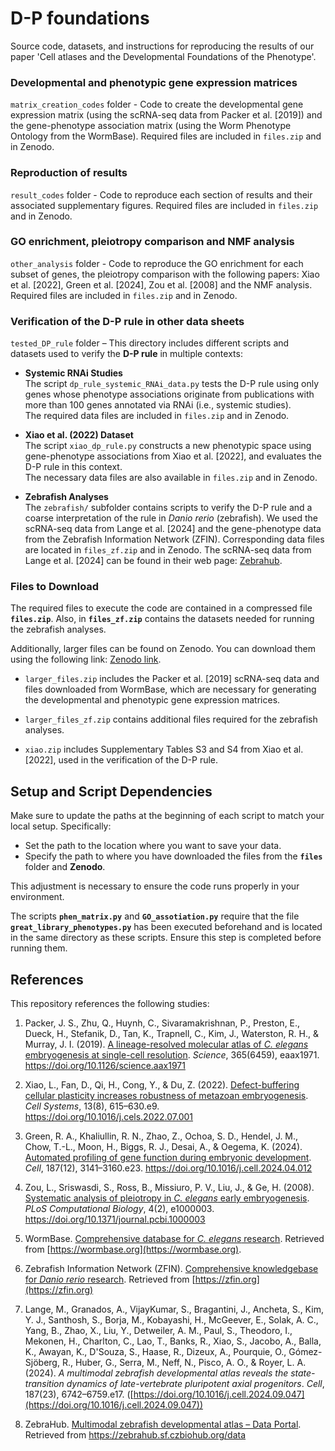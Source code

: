 # D-P foundations
Source code, datasets, and instructions for reproducing the results of our paper 'Cell atlases and the Developmental Foundations of the Phenotype'.

### Developmental and phenotypic gene expression matrices 
`matrix_creation_codes` folder - Code to create the developmental gene expression matrix (using the scRNA-seq data from Packer et al. [2019]) and the gene-phenotype association matrix (using the Worm Phenotype Ontology from the WormBase). 
Required files are included in `files.zip` and in Zenodo.

### Reproduction of results 
`result_codes` folder - Code to reproduce each section of results and their associated supplementary figures. 
Required files are included in `files.zip` and in Zenodo.

### GO enrichment, pleiotropy comparison and NMF analysis
`other_analysis` folder - Code to reproduce the GO enrichment for each subset of genes, the pleiotropy comparison with the following papers: Xiao et al. [2022], Green et al. [2024],
Zou et al. [2008] and the NMF analysis. 
Required files are included in `files.zip` and in Zenodo.

### Verification of the D-P rule in other data sheets

`tested_DP_rule` folder – This directory includes different scripts and datasets used to verify the **D-P rule** in multiple contexts:

- **Systemic RNAi Studies**  
  The script `dp_rule_systemic_RNAi_data.py` tests the D-P rule using only genes whose phenotype associations originate from publications with more than 100 genes annotated via RNAi (i.e., systemic studies).  
  The required data files are included in `files.zip` and in Zenodo.

- **Xiao et al. (2022) Dataset**  
  The script `xiao_dp_rule.py` constructs a new phenotypic space using gene-phenotype associations from Xiao et al. [2022], and evaluates the D-P rule in this context.  
  The necessary data files are also available in `files.zip` and in Zenodo.

- **Zebrafish Analyses**  
  The `zebrafish/` subfolder contains scripts to verify the D-P rule and a coarse interpretation of the rule in *Danio rerio* (zebrafish). We used the scRNA-seq data from Lange et al. [2024] and the gene-phenotype data from the Zebrafish Information Network (ZFIN).
  Corresponding data files are located in `files_zf.zip` and in Zenodo. The scRNA-seq data from Lange et al. [2024] can be found in their web page: [Zebrahub](https://zebrahub.sf.czbiohub.org/data).

### Files to Download

The required files to execute the code are contained in a compressed file **`files.zip`**. Also, in **`files_zf.zip`** contains the datasets needed for running the zebrafish analyses.

Additionally, larger files can be found on Zenodo. You can download them using the following link: [Zenodo link](<https://zenodo.org/records/14629057>).

- `larger_files.zip` includes the Packer et al. [2019] scRNA-seq data and files downloaded from WormBase, which are necessary for generating the developmental and phenotypic gene expression matrices.

- `larger_files_zf.zip` contains additional files required for the zebrafish analyses.

- `xiao.zip` includes Supplementary Tables S3 and S4 from Xiao et al. [2022], used in the verification of the D-P rule.


## Setup and Script Dependencies

Make sure to update the paths at the beginning of each script to match your local setup. Specifically:  
- Set the path to the location where you want to save your data.  
- Specify the path to where you have downloaded the files from the **`files`** folder and **Zenodo**.  

This adjustment is necessary to ensure the code runs properly in your environment.  

The scripts **`phen_matrix.py`** and **`GO_assotiation.py`** require that the file **`great_library_phenotypes.py`** has been executed beforehand and is located in the same directory as these scripts. Ensure this step is completed before running them.   


## References

This repository references the following studies:

1. Packer, J. S., Zhu, Q., Huynh, C., Sivaramakrishnan, P., Preston, E., Dueck, H., Stefanik, D., Tan, K., Trapnell, C., Kim, J., Waterston, R. H., & Murray, J. I. (2019). [A lineage-resolved molecular atlas of *C. elegans* embryogenesis at single-cell resolution](https://doi.org/10.1126/science.aax1971). *Science*, 365(6459), eaax1971. https://doi.org/10.1126/science.aax1971

2. Xiao, L., Fan, D., Qi, H., Cong, Y., & Du, Z. (2022). [Defect-buffering cellular plasticity increases robustness of metazoan embryogenesis](https://doi.org/10.1016/j.cels.2022.07.001). *Cell Systems*, 13(8), 615–630.e9. https://doi.org/10.1016/j.cels.2022.07.001

3. Green, R. A., Khaliullin, R. N., Zhao, Z., Ochoa, S. D., Hendel, J. M., Chow, T.-L., Moon, H., Biggs, R. J., Desai, A., & Oegema, K. (2024). [Automated profiling of gene function during embryonic development](https://doi.org/10.1016/j.cell.2024.04.012). *Cell*, 187(12), 3141–3160.e23. https://doi.org/10.1016/j.cell.2024.04.012

4. Zou, L., Sriswasdi, S., Ross, B., Missiuro, P. V., Liu, J., & Ge, H. (2008). [Systematic analysis of pleiotropy in *C. elegans* early embryogenesis](https://doi.org/10.1371/journal.pcbi.1000003). *PLoS Computational Biology*, 4(2), e1000003. https://doi.org/10.1371/journal.pcbi.1000003

5. WormBase. [Comprehensive database for *C. elegans* research](https://wormbase.org). Retrieved from [https://wormbase.org](https://wormbase.org).

6. Zebrafish Information Network (ZFIN). [Comprehensive knowledgebase for *Danio rerio* research](https://zfin.org). Retrieved from [https://zfin.org](https://zfin.org)
  
7. Lange, M., Granados, A., VijayKumar, S., Bragantini, J., Ancheta, S., Kim, Y. J., Santhosh, S., Borja, M., Kobayashi, H., McGeever, E., Solak, A. C., Yang, B., Zhao, X., Liu, Y., Detweiler, A. M., Paul, S., Theodoro, I., Mekonen, H., Charlton, C., Lao, T., Banks, R., Xiao, S., Jacobo, A., Balla, K., Awayan, K., D'Souza, S., Haase, R., Dizeux, A., Pourquie, O., Gómez-Sjöberg, R., Huber, G., Serra, M., Neff, N., Pisco, A. O., & Royer, L. A. (2024). *A multimodal zebrafish developmental atlas reveals the state-transition dynamics of late-vertebrate pluripotent axial progenitors*. *Cell*, 187(23), 6742–6759.e17. ([https://doi.org/10.1016/j.cell.2024.09.047](https://doi.org/10.1016/j.cell.2024.09.047))

8. ZebraHub. [Multimodal zebrafish developmental atlas – Data Portal](https://zebrahub.sf.czbiohub.org/data). Retrieved from https://zebrahub.sf.czbiohub.org/data




